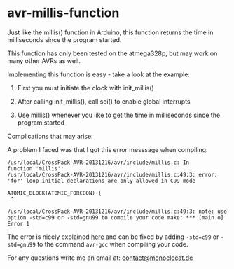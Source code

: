 # avr-millis-function
Just like the millis() function in Arduino, this function returns 
the time in milliseconds since the program started.

This function has only been tested on the atmega328p, but may work on many other AVRs as well.

Implementing this function is easy - take a look at the example:

1) First you must initiate the clock with init_millis()

2) After calling init_millis(), call sei() to enable global interrupts

3) Use millis() whenever you like to get the time in milliseconds since the program started

Complications that may arise:

A problem I faced was that I got this error messsage when compiling:

<code>/usr/local/CrossPack-AVR-20131216/avr/include/millis.c: In function 'millis':
/usr/local/CrossPack-AVR-20131216/avr/include/millis.c:49:3: error: 'for' loop initial declarations are only allowed in C99 mode<br>
   ATOMIC_BLOCK(ATOMIC_FORCEON) {<br>
   ^<br>
/usr/local/CrossPack-AVR-20131216/avr/include/millis.c:49:3: note: use option -std=c99 or -std=gnu99 to compile your code
make: *** [main.o] Error 1</code>

The error is nicely explained [here](http://cboard.cprogramming.com/c-programming/162799-what-c99-mode.html) and can be fixed by 
adding <code>-std=c99</code> or <code>-std=gnu99</code> to the command <code>avr-gcc</code> when compiling your code.

For any questions write me an email at: contact@monoclecat.de
